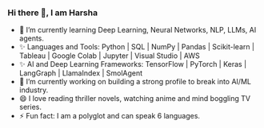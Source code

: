 ### Hi there 👋, I am Harsha
- 🌱 I’m currently learning Deep Learning, Neural Networks, NLP, LLMs, AI agents.
- ✨ Languages and Tools: Python | SQL | NumPy | Pandas | Scikit-learn | Tableau | Google Colab | Jupyter | Visual Studio | AWS
- ✨ AI and Deep Learning Frameworks: TensorFlow | PyTorch | Keras | LangGraph | LlamaIndex | SmolAgent
- 🔭 I’m currently working on building a strong profile to break into AI/ML industry.
- 😄 I love reading thriller novels, watching anime and mind boggling TV series.
- ⚡ Fun fact: I am a polyglot and can speak 6 languages.
<!--
**HarshavardhanaNaganagoudar/HarshavardhanaNaganagoudar** is a ✨ _special_ ✨ repository because its `README.md` (this file) appears on your GitHub profile.

Here are some ideas to get you started:



- 👯 I’m looking to collaborate on ...
- 🤔 I’m looking for help with ...
- 💬 Ask me about ...
- 📫 How to reach me: ...
- 😄 Pronouns: ...
- ⚡ Fun fact: ...
-->
